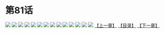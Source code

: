 # 第81话
![](https://s2.baozimh.com/scomic/yuekanshaonuyeqijun-chunquan/0/85-u1xj/1.jpg)
![](https://s2.baozimh.com/scomic/yuekanshaonuyeqijun-chunquan/0/85-u1xj/2.jpg)
![](https://s2.baozimh.com/scomic/yuekanshaonuyeqijun-chunquan/0/85-u1xj/3.jpg)
![](https://s2.baozimh.com/scomic/yuekanshaonuyeqijun-chunquan/0/85-u1xj/4.jpg)
![](https://s2.baozimh.com/scomic/yuekanshaonuyeqijun-chunquan/0/85-u1xj/5.jpg)
![](https://s2.baozimh.com/scomic/yuekanshaonuyeqijun-chunquan/0/85-u1xj/6.jpg)
![](https://s2.baozimh.com/scomic/yuekanshaonuyeqijun-chunquan/0/85-u1xj/7.jpg)
![](https://s2.baozimh.com/scomic/yuekanshaonuyeqijun-chunquan/0/85-u1xj/8.jpg)
![](https://s2.baozimh.com/scomic/yuekanshaonuyeqijun-chunquan/0/85-u1xj/9.jpg)
![](https://s2.baozimh.com/scomic/yuekanshaonuyeqijun-chunquan/0/85-u1xj/10.jpg)
![](https://s2.baozimh.com/scomic/yuekanshaonuyeqijun-chunquan/0/85-u1xj/11.jpg)
![](https://s2.baozimh.com/scomic/yuekanshaonuyeqijun-chunquan/0/85-u1xj/12.jpg)
![](https://s2.baozimh.com/scomic/yuekanshaonuyeqijun-chunquan/0/85-u1xj/13.jpg)
![](https://s2.baozimh.com/scomic/yuekanshaonuyeqijun-chunquan/0/85-u1xj/14.jpg)
[【上一章】](./80.md)
[【目录】](./README.md)
[【下一章】](./82.md)
